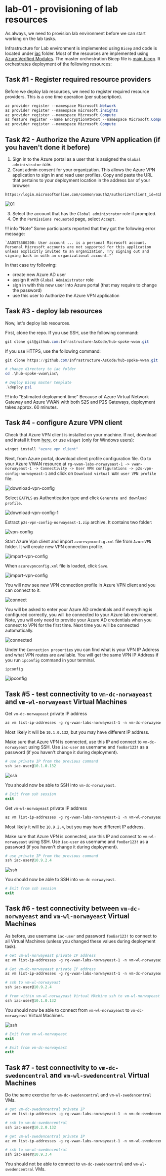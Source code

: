 # lab-01 - provisioning of lab resources

As always, we need to provision lab environment before we can start working on the lab tasks. 

Infrastructure for Lab environment is implemented using `Bicep` and code is located under [iac](https://github.com/Infrastructure-AsCode/hub-spoke-vwan/tree/main/iac) folder. Most of the resources are implemented using [Azure Verified Modules](https://azure.github.io/Azure-Verified-Modules/indexes/bicep/bicep-resource-modules/). The master orchestration Bicep file is [main.bicep](https://github.com/Infrastructure-AsCode/hub-spoke-vwan/blob/main/iac/main.bicep). It orchestrates deployment of the following resources:


## Task #1 - Register required resource providers

Before we deploy lab resources, we need to register required resource providers. This is a one time operation (per subscription).

```powershell
az provider register --namespace Microsoft.Network
az provider register --namespace microsoft.insights
az provider register --namespace Microsoft.Compute
az feature register --name EncryptionAtHost --namespace Microsoft.Compute
az provider register --namespace Microsoft.Compute
```

## Task #2 - Authorize the Azure VPN application (if you haven't done it before)

1. Sign in to the Azure portal as a user that is assigned the `Global administrator` role.
2. Grant admin consent for your organization. This allows the Azure VPN application to sign in and read user profiles. Copy and paste the URL that pertains to your deployment location in the address bar of your browser:

```txt
https://login.microsoftonline.com/common/oauth2/authorize?client_id=41b23e61-6c1e-4545-b367-cd054e0ed4b4&response_type=code&redirect_uri=https://portal.azure.com&nonce=1234&prompt=admin_consent
```

![01](../../assets/images/lab-01/01.png)

3. Select the account that has the `Global administrator` role if prompted.
4. On the `Permissions requested` page, select `Accept`.

!!! info "Note"
    Some participants reported that they got the following error message:

    `AADSTS500200: User account ... is a personal Microsoft account. Personal Microsoft accounts are not supported for this application unless explicitly invited to an organization. Try signing out and signing back in with an organizational account."`    

In that case try following:

- create new Azure AD user
- assign it with `Global Administrator` role
- sign in with this new user into Azure portal (that may require to change the password)
- use this user to Authorize the Azure VPN application

## Task #3 - deploy lab resources

Now, let's deploy lab resources.

First, clone the repo. If you use SSH, use the following command:

```powershell
git clone git@github.com:Infrastructure-AsCode/hub-spoke-vwan.git
```

If you use HTTPS, use the following command:

```powershell
git clone https://github.com/Infrastructure-AsCode/hub-spoke-vwan.git
```

```powershell
# change directory to iac folder
cd .\hub-spoke-vwan\iac\

# Deploy Bicep master template
.\deploy.ps1
```

!!! info "Estimated deployment time"
    Because of Azure Virtual Network Gateway and Azure VWAN with both S2S and P2S Gateways, deployment takes approx. 60 minutes.

## Task #4 - configure Azure VPN client

Check that Azure VPN client is installed on your machine. If not, download and install it from [here](https://www.microsoft.com/en-us/p/azure-vpn-client/9np355qt2sqb?activetab=pivot:overviewtab), or use `winget` (only for Windows users):

```powershell
winget install "azure vpn client"
```

Next, from Azure portal, download client profile configuration file. Go to your Azure VWAN resource at `rg-vwan-labs-norwayeast-1 -> vwan-norwayeast-1 -> Connectivity -> User VPN configurations -> p2s-vpn-config-norwayeast-1` and click on `Download virtual WAN user VPN profile` file.

![download-vpn-config](../../assets/images/lab-01/download-vpn-config.png)

Select `EATPLS` as Authentication type and click `Generate and download profile`.

![download-vpn-config-1](../../assets/images/lab-01/download-vpn-config-1.png)

Extract `p2s-vpn-config-norwayeast-1.zip` archive. It contains two folder:

![vpn-config](../../assets/images/lab-01/vpn-client-config-folders.png)

Start Azure Vpn client and import `azurevpnconfig.xml` file from `AzureVPN` folder. It will create new VPN connection profile. 

![import-vpn-config](../../assets/images/lab-01/import-vpn-config.png)

When `azurevpnconfig.xml` file is loaded, click `Save`.

![import-vpn-config](../../assets/images/lab-01/import-vpn-config-1.png)

You will now see new VPN connection profile in Azure VPN client and you can connect to it.

![connect](../../assets/images/lab-01/vpn-connect.png)

You will be asked to enter your Azure AD credentials and if everything is configured correctly, you will be connected to your Azure lab environment. Note, you will only need to provide your Azure AD credentials when you connect to VPN for the first time. Next time you will be connected automatically.

![connected](../../assets/images/lab-01/vpn-connected.png)

Under the `Connection properties` you can find what is your VPN IP Address and what VPN routes are available. You will get the same VPN IP Address if you run `ipconfig` command in your terminal.

```powershell
ipconfig
```

![ipconfig](../../assets/images/lab-01/ipconfig.png)

## Task #5 - test connectivity to `vm-dc-norwayeast` and `vm-wl-norwayeast` Virtual Machines

Get `vm-dc-norwayeast` private IP address 

```powershell
az vm list-ip-addresses -g rg-vwan-labs-norwayeast-1 -n vm-dc-norwayeast --query  [0].virtualMachine.network.privateIpAddresses[0] -o tsv
```

Most likely it will be `10.1.0.132`, but you may have different IP address.

Make sure that Azure VPN is connected, use this IP and connect to `vm-dc-norwayeast` using SSH. Use `iac-user` as username and `fooBar123!` as a password (if you haven't change it during deployment).

```powershell
# use private IP from the previous command
ssh iac-user@10.1.0.132
```

![ssh](../../assets/images/lab-01/ssh1.png)

You should now be able to SSH into `vm-dc-norwayeast`.

```powershell
# Exit from ssh session
exit
```

Get `vm-wl-norwayeast` private IP address 

```powershell
az vm list-ip-addresses -g rg-vwan-labs-norwayeast-1 -n vm-wl-norwayeast --query  [0].virtualMachine.network.privateIpAddresses[0] -o tsv
```

Most likely it will be `10.9.2.4`, but you may have different IP address.

Make sure that Azure VPN is connected, use this IP and connect to `vm-wl-norwayeast` using SSH. Use `iac-user` as username and `fooBar123!` as a password (if you haven't change it during deployment).

```powershell
# use private IP from the previous command
ssh iac-user@10.9.2.4
```

![ssh](../../assets/images/lab-01/ssh2.png)

You should now be able to SSH into `vm-dc-norwayeast`.

```powershell
# Exit from ssh session
exit
```


## Task #6 - test connectivity between `vm-dc-norwayeast` and `vm-wl-norwayeast` Virtual Machines

As before, use username `iac-user` and password `fooBar123!` to connect to all Virtual Machines (unless you changed these values during  deployment task).

````powershell
# Get vm-wl-norwayeast private IP address
az vm list-ip-addresses -g rg-vwan-labs-norwayeast-1 -n vm-wl-norwayeast --query  [0].virtualMachine.network.privateIpAddresses[0] -o tsv

# Get vm-dc-norwayeast private IP address
az vm list-ip-addresses -g rg-vwan-labs-norwayeast-1 -n vm-dc-norwayeast --query  [0].virtualMachine.network.privateIpAddresses[0] -o tsv

# ssh to vm-wl-norwayeast
ssh iac-user@10.9.2.4

# from within vm-wl-norwayeast Virtual MAchine ssh to vm-wl-norwayeast
ssh iac-user@10.1.0.132
````
You should now be able to connect from `vm-wl-norwayeast` to `vm-dc-norwayeast` Virtual Machines.

![ssh](../../assets/images/lab-01/ssh3.png)

```powershell
# Exit from vm-wl-norwayeast
exit

# Exit from vm-dc-norwayeast
exit
```


## Task #7 - test connectivity to `vm-dc-swedencentral` and `vm-wl-swedencentral` Virtual Machines

Do the same exercise for `vm-dc-swedencentral` and `vm-wl-swedencentral` VMs.

```powershell
# get vm-dc-swedencentral private IP
az vm list-ip-addresses -g rg-vwan-labs-norwayeast-1 -n vm-dc-swedencentral --query  [0].virtualMachine.network.privateIpAddresses[0] -o tsv

# ssh to vm-dc-swedencentral
ssh iac-user@10.2.0.132

# get vm-wl-swedencentral private IP
az vm list-ip-addresses -g rg-vwan-labs-norwayeast-1 -n vm-wl-swedencentral --query  [0].virtualMachine.network.privateIpAddresses[0] -o tsv

# ssh to vm-wl-swedencentral
ssh iac-user@10.9.3.4
```

You should not be able to connect to `vm-dc-swedencentral` and `vm-wl-swedencentral` VMs.




